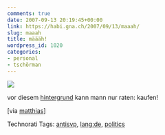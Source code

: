 ```yaml
---
comments: true
date: 2007-09-13 20:19:45+00:00
link: https://habi.gna.ch/2007/09/13/maaah/
slug: maaah
title: määäh!
wordpress_id: 1020
categories:
- personal
- tschörman
---
```


[![](http://www.schaf.whoever.ch/img/schaf_banner.gif)](http://www.schaf.whoever.ch)

vor diesem [hintergrund](http://www.schaf.whoever.ch/initiative.html) kann mann nur raten: kaufen!

[via [matthias](http://gutfeldt.ch/matthias/blog/singleblog.php?entry=1189561271)]



Technorati Tags: [antisvp](http://www.technorati.com/tag/antisvp), [lang:de](http://www.technorati.com/tag/lang:de), [politics](http://www.technorati.com/tag/politics)
